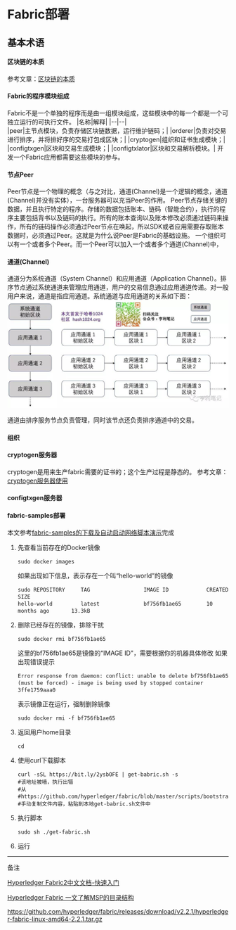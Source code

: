# Fabric部署
## 基本术语
#### 区块链的本质
参考文章：[区块链的本质](http://www.ruanyifeng.com/blog/2017/12/blockchain-tutorial.html)
<!--TODO 有时间，自己重新组织一遍-->
#### Fabric的程序模块组成
Fabric不是一个单独的程序而是由一组模块组成，这些模块中的每一个都是一个可独立运行的可执行文件。
|名称|解释|
|--|--|   
|peer|主节点模块，负责存储区块链数据，运行维护链码；|
|orderer|负责对交易进行排序，并将排好序的交易打包成区块；|
|cryptogen|组织和证书生成模块；|
|configtxgen|区块和交易生成模块；|
|configtxlator|区块和交易解析模块。|
   开发一个Fabric应用都需要这些模块的参与。
#### 节点Peer
Peer节点是一个物理的概念（与之对比，通道(Channel)是一个逻辑的概念，通道(Channel)并没有实体），一台服务器可以充当Peer的作用。
 Peer节点存储关键的数据，并且执行特定的程序。存储的数据包括账本、链码（智能合约），执行的程序主要包括背书以及链码的执行。所有的账本查询以及账本修改必须通过链码来操作，所有的链码操作必须通过Peer节点在唤起，所以SDK或者应用需要存取账本数据时，必须通过Peer。这就是为什么说Peer是Fabric的基础设施。
一个组织可以有一个或者多个Peer。而一个Peer可以加入一个或者多个通道(Channel)中，
<!--TODO peer的猜测 一个peer节点需要一个docker-->
#### 通道(Channel)
通道分为系统通道（System Channel）和应用通道（Application Channel）。排序节点通过系统通道来管理应用通道，用户的交易信息通过应用通道传递。对一般用户来说，通道是指应用通道。系统通道与应用通道的关系如下图：
![avatar](img/通道.png) 
<!--TODO 发布时，修改图片地址-->
通道由排序服务节点负责管理，同时该节点还负责排序通道中的交易。
#### 组织
#### cryptogen服务器
cryptogen是用来生产fabric需要的证书的；这个生产过程是静态的。
参考文章：[cryptogen服务器使用](https://www.jianshu.com/p/9d031a0606b7)
#### configtxgen服务器

#### fabric-samples部署
本文参考[fabric-samples的下载及自动启动网络脚本演示](https://blog.csdn.net/qq_25870633/article/details/81113464)完成
1. 先查看当前存在的Docker镜像
   ```
   sudo docker images
   ```
   如果出现如下信息，表示存在一个叫“hello-world”的镜像
   ```
   sudo REPOSITORY     TAG                 IMAGE ID            CREATED             SIZE
   hello-world         latest              bf756fb1ae65        10 months ago       13.3kB
   ```
2. 删除已经存在的镜像，排除干扰
   ```
   sudo docker rmi bf756fb1ae65
   ```
   这里的bf756fb1ae65是镜像的“IMAGE ID"，需要根据你的机器具体修改
   如果出现错误提示
   ```
   Error response from daemon: conflict: unable to delete bf756fb1ae65 (must be forced) - image is being used by stopped container 3ffe1759aaa0
   ```
   表示镜像正在运行，强制删除镜像
   ```
   sudo docker rmi -f bf756fb1ae65
   ```
3. 返回用户home目录
   ```
   cd
   ```
4. 使用curl下载脚本
   ```
   curl -sSL https://bit.ly/2ysbOFE | get-babric.sh -s
   #该地址被墙，执行出错
   #从
   #https://github.com/hyperledger/fabric/blob/master/scripts/bootstrap.sh
   #手动复制文件内容，粘贴到本地get-babric.sh文件中
   ```
   
5. 执行脚本
   ```
   sudo sh ./get-fabric.sh
   ```
6. 运行




---
备注

[Hyperledger Fabric2中文文档-快速入门](https://blog.csdn.net/zhanglingge/article/details/106717738)

[Hyperledger Fabric 一文了解MSP的目录结构](https://blog.csdn.net/zhanglingge/article/details/107484553)



https://github.com/hyperledger/fabric/releases/download/v2.2.1/hyperledger-fabric-linux-amd64-2.2.1.tar.gz